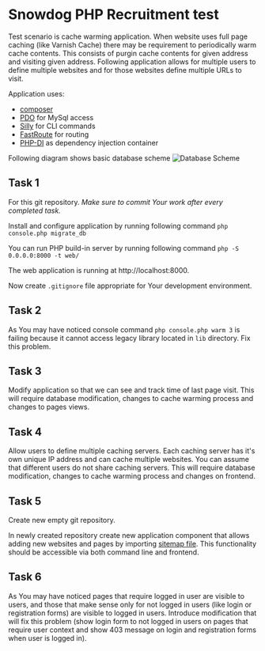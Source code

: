 # Snowdog PHP Recruitment test

Test scenario is cache warming application.
When website uses full page caching (like Varnish Cache) there may be requirement to periodically warm cache contents.
This consists of purgin cache contents for given address and visiting given address.
Following application allows for multiple users to define multiple websites and for those websites define multiple URLs to visit.

Application uses:
* [composer](http://getcomposer.org)
* [PDO](http://php.net/manual/en/book.pdo.php) for MySql access
* [Silly](http://mnapoli.fr/silly/) for CLI commands
* [FastRoute](https://github.com/nikic/FastRoute) for routing
* [PHP-DI](http://php-di.org/) as dependency injection container

Following diagram shows basic database scheme
![Database Scheme](doc/db.png)


## Task 1

For this git repository.
_Make sure to commit Your work after every completed task._

Install and configure application by running following command
`php console.php migrate_db`

You can run PHP build-in server by running following command
`php -S 0.0.0.0:8000 -t web/`

The web application is running at http://localhost:8000.

Now create `.gitignore` file appropriate for Your development environment.

## Task 2

As You may have noticed console command `php console.php warm 3` is failing because it cannot access legacy library located in `lib` directory.
Fix this problem.

## Task 3

Modify application so that we can see and track time of last page visit.
This will require database modification, changes to cache warming process and changes to pages views.

## Task 4

Allow users to define multiple caching servers.
Each caching server has it's own unique IP address and can cache multiple websites.
You can assume that different users do not share caching servers.
This will require database modification, changes to cache warming process and changes on frontend.

## Task 5

Create new empty git repository.

In newly created repository create new application component that allows adding new websites and pages by importing [sitemap file](http://www.sitemaps.org/).
This functionality should be accessible via both command line and frontend.

## Task 6

As You may have noticed pages that require logged in user are visible to users, and those that make sense only for not logged in users (like login or registration forms) are visible to logged in users.
Introduce modification that will fix this problem (show login form to not logged in users on pages that require user context and show 403 message on login and registration forms when user is logged in).
